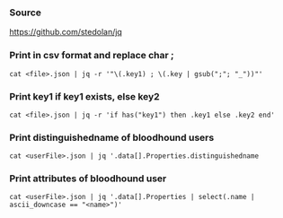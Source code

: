 ### Source
https://github.com/stedolan/jq

### Print in csv format and replace char ;
```
cat <file>.json | jq -r '"\(.key1) ; \(.key | gsub(";"; "_"))"'
```

### Print key1 if key1 exists, else key2
```
cat <file>.json | jq -r 'if has("key1") then .key1 else .key2 end'
```

### Print distinguishedname of bloodhound users
```
cat <userFile>.json | jq '.data[].Properties.distinguishedname
```

### Print attributes of bloodhound user
```
cat <userFile>.json | jq '.data[].Properties | select(.name | ascii_downcase == "<name>")'
```


